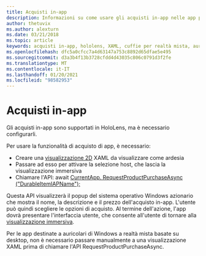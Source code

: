 ```yaml
---
title: Acquisti in-app
description: Informazioni su come usare gli acquisti in-app nelle app per realtà mista con visualizzazioni XAML 2D e un popup del sistema operativo Windows azionario.
author: thetuvix
ms.author: alexturn
ms.date: 03/21/2018
ms.topic: article
keywords: acquisti in-app, hololens, XAML, cuffie per realtà mista, auricolare di realtà mista di Windows, auricolare della realtà virtuale
ms.openlocfilehash: dfc5a0cfcc7a4d63147a753c8892d65dfae5e495
ms.sourcegitcommit: d3a3b4f13b3728cfdd4d43035c806c0791d3f2fe
ms.translationtype: MT
ms.contentlocale: it-IT
ms.lasthandoff: 01/20/2021
ms.locfileid: "98582953"
---
```

# <a name="in-app-purchases"></a>Acquisti in-app

Gli acquisti in-app sono supportati in HoloLens, ma è necessario configurarli.

Per usare la funzionalità di acquisto di app, è necessario:
* Creare una [visualizzazione 2D](../design/app-views.md) XAML da visualizzare come ardesia
* Passare ad esso per attivare la selezione host, che lascia la visualizzazione immersiva
* Chiamare l'API: await [CurrentApp. RequestProductPurchaseAsync ("DurableItemIAPName");](/uwp/api/windows.applicationmodel.store.currentapp#Windows_ApplicationModel_Store_CurrentApp_RequestProductPurchaseAsync_System_String_)

Questa API visualizzerà il popup del sistema operativo Windows azionario che mostra il nome, la descrizione e il prezzo dell'acquisto in-app. L'utente può quindi scegliere le opzioni di acquisto. Al termine dell'azione, l'app dovrà presentare l'interfaccia utente, che consente all'utente di tornare alla [visualizzazione immersiva](../design/app-views.md).

Per le app destinate a auricolari di Windows a realtà mista basate su desktop, non è necessario passare manualmente a una visualizzazione XAML prima di chiamare l'API RequestProductPurchaseAsync.